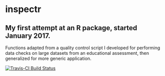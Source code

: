 # inspectr 
## My first attempt at an R package, started January 2017. 

Functions adapted from a quality control script I developed for performing data 
checks on large datasets from an educational assessment, then generalized for 
more generic application.

[![Travis-CI Build
Status](https://travis-ci.org/jenitivecase/inspectr.svg?branch=master)](https://travis-ci.org/jenitivecase/inspectr)
